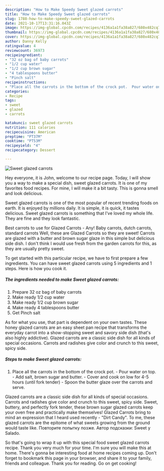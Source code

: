 ```yaml
---
description: "How to Make Speedy Sweet glazed carrots"
title: "How to Make Speedy Sweet glazed carrots"
slug: 1788-how-to-make-speedy-sweet-glazed-carrots
date: 2021-10-17T13:31:16.043Z
image: https://img-global.cpcdn.com/recipes/4136a1a1fa38a827/680x482cq70/sweet-glazed-carrots-recipe-main-photo.jpg
thumbnail: https://img-global.cpcdn.com/recipes/4136a1a1fa38a827/680x482cq70/sweet-glazed-carrots-recipe-main-photo.jpg
cover: https://img-global.cpcdn.com/recipes/4136a1a1fa38a827/680x482cq70/sweet-glazed-carrots-recipe-main-photo.jpg
author: Danny Kelly
ratingvalue: 4
reviewcount: 36973
recipeingredient:
- "32 oz bag of baby carrots"
- "1/2 cup water"
- "1/2 cup brown sugar"
- "4 tablespoons butter"
- "Pinch salt"
recipeinstructions:
- "Place all the carrots in the bottom of the crock pot.  Pour water on top. Add salt, brown sugar and butter. Cover and cook on low for 4-5 hours (until fork tender) Spoon the butter glaze over the carrots and serve."
categories:
- Recipe
tags:
- sweet
- glazed
- carrots

katakunci: sweet glazed carrots 
nutrition: 111 calories
recipecuisine: American
preptime: "PT37M"
cooktime: "PT53M"
recipeyield: "4"
recipecategory: Dessert

---
```



![Sweet glazed carrots](https://img-global.cpcdn.com/recipes/4136a1a1fa38a827/680x482cq70/sweet-glazed-carrots-recipe-main-photo.jpg)

Hey everyone, it is John, welcome to our recipe page. Today, I will show you a way to make a special dish, sweet glazed carrots. It is one of my favorites food recipes. For mine, I will make it a bit tasty. This is gonna smell and look delicious.

Sweet glazed carrots is one of the most popular of recent trending foods on earth. It is enjoyed by millions daily. It is simple, it is quick, it tastes delicious. Sweet glazed carrots is something that I've loved my whole life. They are fine and they look fantastic.

Best carrots to use for Glazed Carrots - Any! Baby carrots, dutch carrots, standard carrots Well, these are Glazed Carrots so they are sweet! Carrots are glazed with a butter and brown sugar glaze in this simple but delicious side dish. I don&#39;t think I would use fresh from the garden carrots for this, as they are usually pretty sweet.


To get started with this particular recipe, we have to first prepare a few ingredients. You can have sweet glazed carrots using 5 ingredients and 1 steps. Here is how you cook it.

<!--inarticleads1-->

##### The ingredients needed to make Sweet glazed carrots:

1. Prepare 32 oz bag of baby carrots
1. Make ready 1/2 cup water
1. Make ready 1/2 cup brown sugar
1. Make ready 4 tablespoons butter
1. Get Pinch salt


As for what you use, that part is dependent on your own tastes. These honey glazed carrots are an easy sheet pan recipe that transforms the everyday carrot into a show-stopping sweet and savory side dish (that&#39;s also highly addictive). Glazed carrots are a classic side dish for all kinds of special occasions. Carrots and radishes give color and crunch to this sweet, spicy side. 

<!--inarticleads2-->

##### Steps to make Sweet glazed carrots:

1. Place all the carrots in the bottom of the crock pot.  - Pour water on top. - Add salt, brown sugar and butter. - Cover and cook on low for 4-5 hours (until fork tender) - Spoon the butter glaze over the carrots and serve.


Glazed carrots are a classic side dish for all kinds of special occasions. Carrots and radishes give color and crunch to this sweet, spicy side. Sweet, buttery, and perfectly fork tender, these brown sugar glazed carrots keep your oven free and practically make themselves! Glazed Carrots bring to mind an expression that I heard used recently - &#34;Dirt Candy&#34;. To me, these glazed carrots are the epitome of what sweets growing from the ground would taste like. Повторите попытку позже. Автор подсказки: Sweet y Salado. 

So that's going to wrap it up with this special food sweet glazed carrots recipe. Thank you very much for your time. I'm sure you will make this at home. There's gonna be interesting food at home recipes coming up. Don't forget to bookmark this page in your browser, and share it to your family, friends and colleague. Thank you for reading. Go on get cooking!
